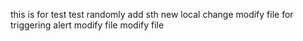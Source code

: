 this is for test
test
randomly add sth
new local change
modify file for triggering alert
modify file 
modify file
